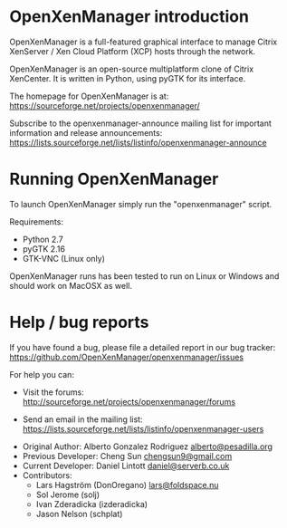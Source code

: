 OpenXenManager introduction
===========================
OpenXenManager is a full-featured graphical interface to manage Citrix
XenServer / Xen Cloud Platform (XCP) hosts through the network.

OpenXenManager is an open-source multiplatform clone of Citrix XenCenter.
It is written in Python, using pyGTK for its interface.

The homepage for OpenXenManager is at:
https://sourceforge.net/projects/openxenmanager/

Subscribe to the openxenmanager-announce mailing list for important information
and release announcements:
https://lists.sourceforge.net/lists/listinfo/openxenmanager-announce


Running OpenXenManager
======================
To launch OpenXenManager simply run the "openxenmanager" script.

Requirements:
* Python 2.7
* pyGTK 2.16
* GTK-VNC (Linux only)

OpenXenManager runs has been tested to run on Linux or Windows and should work
on MacOSX as well.


Help / bug reports
==================

If you have found a bug, please file a detailed report in our bug tracker:
  https://github.com/OpenXenManager/openxenmanager/issues

For help you can:

* Visit the forums:
  http://sourceforge.net/projects/openxenmanager/forums

* Send an email in the mailing list:
  https://lists.sourceforge.net/lists/listinfo/openxenmanager-users

 - Original Author: Alberto Gonzalez Rodriguez <alberto@pesadilla.org>
 - Previous Developer: Cheng Sun <chengsun9@gmail.com>
 - Current Developer: Daniel Lintott <daniel@serverb.co.uk>
 - Contributors:
   + Lars Hagström (DonOregano) <lars@foldspace.nu>
   + Sol Jerome (solj)
   + Ivan Zderadicka (izderadicka)
   + Jason Nelson (schplat)